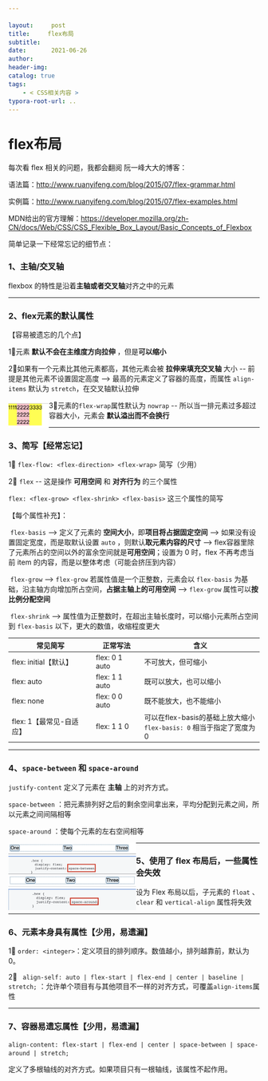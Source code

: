 ```yaml
---

layout:     post
title:     flex布局
subtitle:  
date:       2021-06-26
author:     
header-img: 
catalog: true
tags:
    - < CSS相关内容 >
typora-root-url: ..
---
```



# flex布局

每次看 flex 相关的问题，我都会翻阅 阮一峰大大的博客：

语法篇：http://www.ruanyifeng.com/blog/2015/07/flex-grammar.html

实例篇：http://www.ruanyifeng.com/blog/2015/07/flex-examples.html

MDN给出的官方理解：https://developer.mozilla.org/zh-CN/docs/Web/CSS/CSS_Flexible_Box_Layout/Basic_Concepts_of_Flexbox

简单记录一下经常忘记的细节点：

### 1、主轴/交叉轴

flexbox 的特性是沿着**主轴或者交叉轴**对齐之中的元素

------

### 2、flex元素的默认属性

【容易被遗忘的几个点】

1⃣️元素 **默认不会在主维度方向拉伸** ，但是**可以缩小**

2⃣️如果有一个元素比其他元素都高，其他元素会被 **拉伸来填充交叉轴** 大小 -- 前提是其他元素不设置固定高度 --> 最高的元素定义了容器的高度，而属性 `align-items` 默认为 `stretch`，在交叉轴默认拉伸

<img src="/../img/assets_2019/image-20210626174524473.png" alt="image-20210626174524473" style="zoom:33%;float:left;" />

3⃣️元素的`flex-wrap`属性默认为 `nowrap` -- 所以当一排元素过多超过容器大小，元素会 **默认溢出而不会换行**

------

### 3、简写【经常忘记】

1⃣️ `flex-flow: <flex-direction> <flex-wrap>` 简写（少用）

2⃣️  `flex`  -- 这是操作 **可用空间** 和 **对齐行为** 的三个属性

`flex: <flex-grow> <flex-shrink> <flex-basis>` 这三个属性的简写

【每个属性补充】：

​	 `flex-basis` --> 定义了元素的 **空间大小**，即**项目将占据固定空间** --> 如果没有设置固定宽度，而是取默认设置 `auto` ，则默认**取元素内容的尺寸** --> flex容器里除了元素所占的空间以外的富余空间就是**可用空间**；设置为 0 时，flex 不再考虑当前 item 的内容，而是以整体考虑（可能会挤压到内容）

​	`flex-grow` --> `flex-grow` 若属性值是一个正整数，元素会以 `flex-basis` 为基础，沿主轴方向增加所占空间，**占据主轴上的可用空间** -->  `flex-grow` 属性可以**按比例分配空间**

​	`flex-shrink` --> 属性值为正整数时，在超出主轴长度时，可以缩小元素所占空间到 `flex-basis` 以下，更大的数值，收缩程度更大

| 常见简写                 | 正常写法       | 含义                                                         |
| ------------------------ | -------------- | ------------------------------------------------------------ |
| flex: initial【默认】    | flex: 0 1 auto | 不可放大，但可缩小                                           |
| flex: auto               | flex: 1 1 auto | 既可以放大，也可以缩小                                       |
| flex: none               | flex: 0 0 auto | 既不能放大，也不能缩小                                       |
| flex: 1【最常见-自适应】 | flex: 1 1 0    | 可以在flex-basis的基础上放大缩小<br>`flex-basis: 0` 相当于指定了宽度为 0 |

------

### 4、`space-between` 和 `space-around`

`justify-content` 定义了元素在 **主轴** 上的对齐方式。

`space-between` ：把元素排列好之后的剩余空间拿出来，平均分配到元素之间，所以元素之间间隔相等

`space-around` ：使每个元素的左右空间相等

<img src="/../img/assets_2019/image-20210626185122124.png" alt="image-20210626185122124" style="zoom:25%;float:left" />

<img src="/../img/assets_2019/image-20210626185128408.png" alt="image-20210626185128408" style="zoom:25%;float:left" />

------

### 5、使用了 flex 布局后，一些属性会失效

设为 Flex 布局以后，子元素的 `float` 、 `clear` 和 `vertical-align` 属性将失效

------

### 6、元素本身具有属性【少用，易遗漏】

1⃣️ `order: <integer>`：定义项目的排列顺序。数值越小，排列越靠前，默认为0。

2⃣️ ` align-self: auto | flex-start | flex-end | center | baseline | stretch;` ：允许单个项目有与其他项目不一样的对齐方式，可覆盖`align-items`属性

------

### 7、容器易遗忘属性【少用，易遗漏】

 `align-content: flex-start | flex-end | center | space-between | space-around | stretch;`

定义了多根轴线的对齐方式。如果项目只有一根轴线，该属性不起作用。

